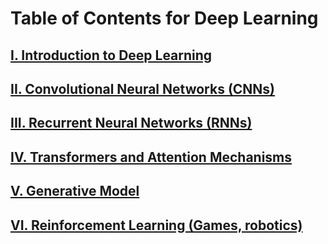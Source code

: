 # Table of Contents for Deep Learning

## [I. Introduction to Deep Learning](https://github.com/yangshiteng/Data-Science-Learning-Path/blob/main/deep_learning/toc_introduction.md)
  
## [II. Convolutional Neural Networks (CNNs)](https://github.com/yangshiteng/Data-Science-Learning-Path/blob/main/deep_learning/toc_cnns.md)

## [III. Recurrent Neural Networks (RNNs)](https://github.com/yangshiteng/Data-Science-Learning-Path/blob/main/deep_learning/toc_rnns.md)

## [IV. Transformers and Attention Mechanisms](https://github.com/yangshiteng/Data-Science-Learning-Path/blob/main/deep_learning/toc_transformers.md)

## [V. Generative Model](https://github.com/yangshiteng/Data-Science-Learning-Path/blob/main/deep_learning/toc_generative_model.md)

## [VI. Reinforcement Learning (Games, robotics)](https://github.com/yangshiteng/Data-Science-Learning-Path/blob/main/deep_learning/toc_rl.md)







